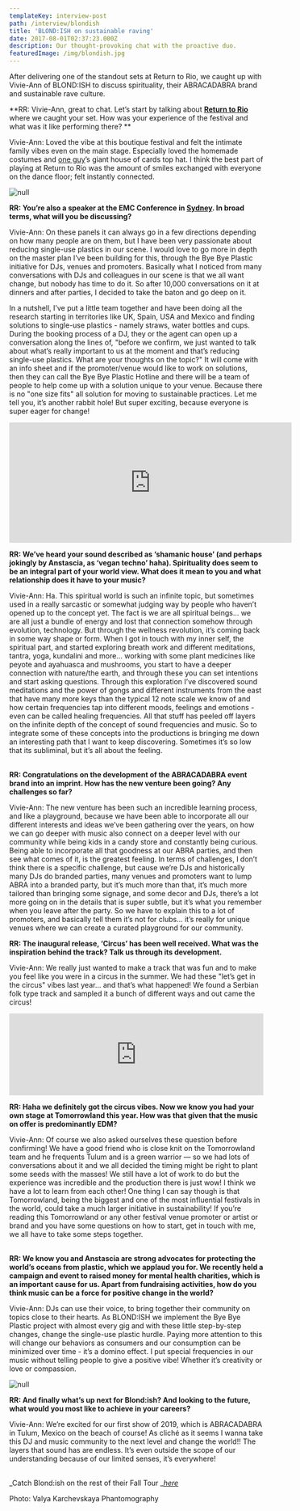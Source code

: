 ```yaml
---
templateKey: interview-post
path: /interview/blondish
title: 'BLOND:ISH on sustainable raving'
date: 2017-08-01T02:37:23.000Z
description: Our thought-provoking chat with the proactive duo.
featuredImage: /img/blondish.jpg
---
```

After delivering one of the standout sets at Return to Rio, we caught up with Vivie-Ann of BLOND:ISH to discuss spirituality, their ABRACADABRA brand and sustainable rave culture.

**RR: Vivie-Ann, great to chat. Let’s start by talking about **[**Return to Rio**](https://magazine.ravereviewz.net/interview/ricky-cooper)** where we caught your set. How was your experience of the festival and what was it like performing there? **

Vivie-Ann: Loved the vibe at this boutique festival and felt the intimate family vibes even on the main stage. Especially loved the homemade costumes and [one guy](https://magazine.ravereviewz.net/interview/alex-ludlow-cause)’s giant house of cards top hat. I think the best part of playing at Return to Rio was the amount of smiles exchanged with everyone on the dance floor; felt instantly connected.

![null](/img/blondish-return-to-rio.jpeg)

**RR: You’re also a speaker at the EMC Conference in **[**Sydney**](https://www.ravereviewz.net/events)**. In broad terms, what will you be discussing?**

Vivie-Ann: On these panels it can always go in a few directions depending on how many people are on them, but I have been very passionate about reducing single-use plastics in our scene. I would love to go more in depth on the master plan I’ve been building for this, through the Bye Bye Plastic initiative for DJs, venues and promoters. Basically what I noticed from many conversations with DJs and colleagues in our scene is that we all want change, but nobody has time to do it. So after 10,000 conversations on it at dinners and after parties, I decided to take the baton and go deep on it.

In a nutshell, I’ve put a little team together and have been doing all the research starting in territories like UK, Spain, USA and Mexico and finding solutions to single-use plastics - namely straws, water bottles and cups. During the booking process of a DJ, they or the agent can open up a conversation along the lines of, "before we confirm, we just wanted to talk about what’s really important to us at the moment and that’s reducing single-use plastics. What are your thoughts on the topic?" It will come with an info sheet and if the promoter/venue would like to work on solutions, then they can call the Bye Bye Plastic Hotline and there will be a team of people to help come up with a solution unique to your venue. Because there is no "one size fits" all solution for moving to sustainable practices. Let me tell you, it’s another rabbit hole! But super exciting, because everyone is super eager for change!

<iframe src="https://www.facebook.com/plugins/video.php?href=https%3A%2F%2Fwww.facebook.com%2FBlondish%2Fvideos%2F352404768843842%2F&show_text=0&width=560" width="560" height="238" style="border:none;overflow:hidden" scrolling="no" frameborder="0" allowTransparency="true" allowFullScreen="true"></iframe>

**RR: We’ve heard your sound described as ‘shamanic house’ (and perhaps jokingly by Anstascia, as ‘vegan techno’ haha). Spirituality does seem to be an integral part of your world view. What does it mean to you and what relationship does it have to your music?**

Vivie-Ann: Ha. This spiritual world is such an infinite topic, but sometimes used in a really sarcastic or somewhat judging way by people who haven’t opened up to the concept yet. The fact is we are all spiritual beings... we are all just a bundle of energy and lost that connection somehow through evolution, technology. But through the wellness revolution, it’s coming back in some way shape or form. When I got in touch with my inner self, the spiritual part, and started exploring breath work and different meditations, tantra, yoga, kundalini and more… working with some plant medicines like peyote and ayahuasca and mushrooms, you start to have a deeper connection with nature/the earth, and through these you can set intentions and start asking questions. Through this exploration I’ve discovered sound meditations and the power of gongs and different instruments from the east that have many more keys than the typical 12 note scale we know of and how certain frequencies tap into different moods, feelings and emotions - even can be called healing frequencies. All that stuff has peeled off layers on the infinite depth of the concept of sound frequencies and music. So to integrate some of these concepts into the productions is bringing me down an interesting path that I want to keep discovering.  Sometimes it’s so low that its subliminal, but it’s all about the feeling. 
<br><br>

**RR: Congratulations on the development of the ABRACADABRA event brand into an imprint. How has the new venture been going? Any challenges so far?**

Vivie-Ann: The new venture has been such an incredible learning process, and like a playground, because we have been able to incorporate all our different interests and ideas we’ve been gathering over the years, on how we can go deeper with music also connect on a deeper level with our community while being kids in a candy store and constantly being curious. Being able to incorporate all that goodness at our ABRA parties, and then see what comes of it, is the greatest feeling. In terms of challenges, I don’t think there is a specific challenge, but cause we’re DJs and historically many DJs do branded parties, many venues and promoters want to lump ABRA into a branded party, but it’s much more than that, it’s much more tailored than bringing some signage, and some decor and DJs, there’s a lot more going on in the details that is super subtle, but it’s what you remember when you leave after the party. So we have to explain this to a lot of promoters, and basically tell them it’s not for clubs... it’s really for unique venues where we can create a curated playground for our community. 

**RR: The inaugural release, ‘Circus’ has been well received. What was the inspiration behind the track? Talk us through its development.**

Vivie-Ann: We really just wanted to make a track that was fun and to make you feel like you were in a circus in the summer.  We had these "let’s get in the circus" vibes last year... and that’s what happened! We found a Serbian folk type track and sampled it a bunch of different ways and out came the circus! 

<iframe src="https://embed.beatport.com/?id=10959995&type=track" width="100%" height="162" frameborder="0" scrolling="no" style="max-width:600px;"></iframe>

**RR: Haha we definitely got the circus vibes. Now we know you had your own stage at Tomorrowland this year. How was that given that the music on offer is predominantly EDM?**

Vivie-Ann: Of course we also asked ourselves these question before confirming! We have a good friend who is close knit on the Tomorrowland team and he frequents Tulum and is a green warrior — so we had lots of conversations about it and we all decided the timing might be right to plant some seeds with the masses! We still have a lot of work to do but the experience was incredible and the production there is just wow! I think we have a lot to learn from each other! One thing I can say though is that Tomorrowland, being the biggest and one of the most influential festivals in the world, could take a much larger initiative in sustainability! If you’re reading this Tomorrowland or any other festival venue promoter or artist or brand and you have some questions on how to start, get in touch with me, we all have to take some steps together.
<br><br>

**RR: We know you and Anstascia are strong advocates for protecting the world’s oceans from plastic, which we applaud you for. We recently held a campaign and event to raised money for mental health charities, which is an important cause for us. Apart from fundraising activities, how do you think music can be a force for positive change in the world?**

Vivie-Ann: DJs can use their voice, to bring together their community on topics close to their hearts. As BLOND:ISH we implement the Bye Bye Plastic project with almost every gig and with these little step-by-step changes, change the single-use plastic hurdle. Paying more attention to this will change our behaviors as consumers and our consumption can be minimized over time - it’s a domino effect. I put special frequencies in our music without telling people to give a positive vibe! Whether it’s creativity or love or compassion.

![null](/img/blondish-ibiza.jpg)

**RR: And finally what’s up next for Blond:ish? And looking to the future, what would you most like to achieve in your careers?**

Vivie-Ann: We’re excited for our first show of 2019, which is ABRACADABRA in Tulum, Mexico on the beach of course! As cliché as it seems I wanna take this DJ and music community to the next level and change the world!! The layers that sound has are endless. It’s even outside the scope of our understanding because of our limited senses, it’s everywhere!
<br><br>

_Catch Blond:ish on the rest of their Fall Tour _[_here_](https://www.facebook.com/Blondish/videos/2067841063268365/)

Photo: Valya Karchevskaya Phantomography
